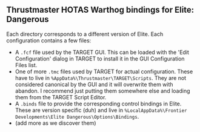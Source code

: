 Thrustmaster HOTAS Warthog bindings for Elite: Dangerous
--------------------------------------------------------

Each directory corresponds to a different version of Elite.  Each configuration contains a few files:

 * A `.fcf` file used by the TARGET GUI.  This can be loaded with the 'Edit Configuration' dialog in TARGET to install it in the GUI Configuration Files list.
 * One of more `.tmc` files used by TARGET for actual configuration.  These have to live in `%AppData%\Thrustmaster\TARGET\Scripts`.  They are not considered canonical by the GUI and it will overwrite them with abandon.  I recommend just putting them somewhere else and loading them from the TARGET Script Editor.
 * A `.binds` file to provide the corresponding control bindings in Elite.  These are version specific (duh) and live in `%LocalAppData%\Frontier Developments\Elite Dangerous\Options\Bindings`.
 * (add more as we discover them)
